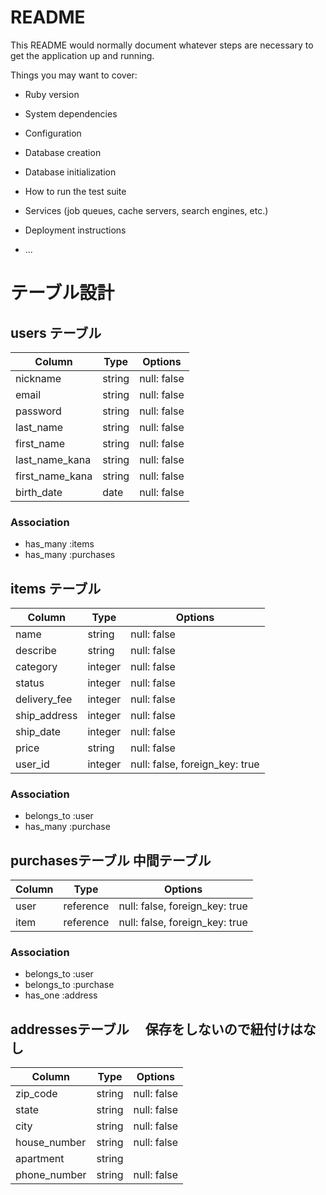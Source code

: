# README

This README would normally document whatever steps are necessary to get the
application up and running.

Things you may want to cover:

* Ruby version

* System dependencies

* Configuration

* Database creation

* Database initialization

* How to run the test suite

* Services (job queues, cache servers, search engines, etc.)

* Deployment instructions

* ...


# テーブル設計

## users テーブル

| Column          | Type   | Options     |
| --------------- | ------ | ----------- |
| nickname        | string | null: false |
| email           | string | null: false |
| password        | string | null: false |
| last_name       | string | null: false |
| first_name      | string | null: false |
| last_name_kana  | string | null: false |
| first_name_kana | string | null: false |
| birth_date      | date   | null: false |

### Association

- has_many :items
- has_many :purchases

## items テーブル

| Column        | Type    | Options     |
| ------------- | ------- | ----------- |
| name          | string  | null: false |
| describe      | string  | null: false |
| category      | integer | null: false |
| status        | integer | null: false |
| delivery_fee  | integer | null: false |
| ship_address  | integer | null: false |
| ship_date     | integer | null: false |
| price         | string  | null: false |
| user_id       | integer | null: false, foreign_key: true |

### Association

- belongs_to :user
- has_many :purchase

##  purchasesテーブル 中間テーブル

| Column       | Type       | Options                        |
| ------------ | ---------- | ------------------------------ |
| user         | reference  | null: false, foreign_key: true |
| item         | reference  | null: false, foreign_key: true |

### Association

- belongs_to :user
- belongs_to :purchase
- has_one :address

##  addressesテーブル 　保存をしないので紐付けはなし

| Column       | Type       | Options     |
| ------------ | ---------- | ----------- |
| zip_code     | string     | null: false |
| state        | string     | null: false |
| city         | string     | null: false |
| house_number | string     | null: false |
| apartment    | string     |             |
| phone_number | string     | null: false |
